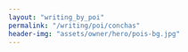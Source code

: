 ```yaml
---
layout: "writing_by_poi"
permalink: "/writing/poi/conchas"
header-img: "assets/owner/hero/pois-bg.jpg"
---
```

